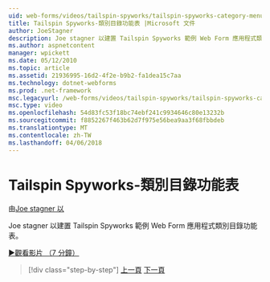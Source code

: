 ```yaml
---
uid: web-forms/videos/tailspin-spyworks/tailspin-spyworks-category-menu
title: Tailspin Spyworks-類別目錄功能表 |Microsoft 文件
author: JoeStagner
description: Joe stagner 以建置 Tailspin Spyworks 範例 Web Form 應用程式類別目錄功能表。
ms.author: aspnetcontent
manager: wpickett
ms.date: 05/12/2010
ms.topic: article
ms.assetid: 21936995-16d2-4f2e-b9b2-fa1dea15c7aa
ms.technology: dotnet-webforms
ms.prod: .net-framework
msc.legacyurl: /web-forms/videos/tailspin-spyworks/tailspin-spyworks-category-menu
msc.type: video
ms.openlocfilehash: 54d83fc53f18bc74ebf241c9934646c80e13232b
ms.sourcegitcommit: f8852267f463b62d7f975e56bea9aa3f68fbbdeb
ms.translationtype: MT
ms.contentlocale: zh-TW
ms.lasthandoff: 04/06/2018
---
```

<a name="tailspin-spyworks---category-menu"></a>Tailspin Spyworks-類別目錄功能表
====================
由[Joe stagner 以](https://github.com/JoeStagner)

Joe stagner 以建置 Tailspin Spyworks 範例 Web Form 應用程式類別目錄功能表。

[&#9654;觀看影片 （7 分鐘）](https://channel9.msdn.com/Blogs/ASP-NET-Site-Videos/tailspin-spyworks-category-menu)

> [!div class="step-by-step"]
> [上一頁](tailspin-spyworks-directory-organization.md)
> [下一頁](tailspin-spyworks-display-the-product-list.md)
